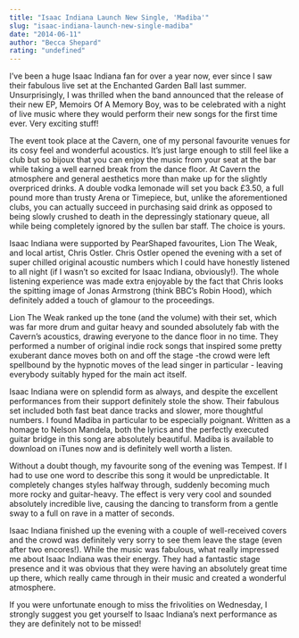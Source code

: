 ```yaml
---
title: "Isaac Indiana Launch New Single, 'Madiba'"
slug: "isaac-indiana-launch-new-single-madiba"
date: "2014-06-11"
author: "Becca Shepard"
rating: "undefined"
---
```


I’ve been a huge Isaac Indiana fan for over a year now, ever since I saw their fabulous live set at the Enchanted Garden Ball last summer. Unsurprisingly, I was thrilled when the band announced that the release of their new EP, Memoirs Of A Memory Boy, was to be celebrated with a night of live music where they would perform their new songs for the first time ever. Very exciting stuff!

The event took place at the Cavern, one of my personal favourite venues for its cosy feel and wonderful acoustics. It’s just large enough to still feel like a club but so bijoux that you can enjoy the music from your seat at the bar while taking a well earned break from the dance floor. At Cavern the atmosphere and general aesthetics more than make up for the slightly overpriced drinks. A double vodka lemonade will set you back £3.50, a full pound more than trusty Arena or Timepiece, but, unlike the aforementioned clubs, you can actually succeed in purchasing said drink as opposed to being slowly crushed to death in the depressingly stationary queue, all while being completely ignored by the sullen bar staff. The choice is yours.

Isaac Indiana were supported by PearShaped favourites, Lion The Weak, and local artist, Chris Ostler. Chris Ostler opened the evening with a set of super chilled original acoustic numbers which I could have honestly listened to all night (if I wasn’t so excited for Isaac Indiana, obviously!). The whole listening experience was made extra enjoyable by the fact that Chris looks the spitting image of Jonas Armstrong (think BBC’s Robin Hood), which definitely added a touch of glamour to the proceedings.

Lion The Weak ranked up the tone (and the volume) with their set, which was far more drum and guitar heavy and sounded absolutely fab with the Cavern’s acoustics, drawing everyone to the dance floor in no time. They performed a number of original indie rock songs that inspired some pretty exuberant dance moves both on and off the stage -the crowd were left spellbound by the hypnotic moves of the lead singer in particular - leaving everybody suitably hyped for the main act itself.

Isaac Indiana were on splendid form as always, and despite the excellent performances from their support definitely stole the show. Their fabulous set included both fast beat dance tracks and slower, more thoughtful numbers. I found Madiba in particular to be especially poignant. Written as a homage to Nelson Mandela, both the lyrics and the perfectly executed guitar bridge in this song are absolutely beautiful. Madiba is available to download on iTunes now and is definitely well worth a listen.

Without a doubt though, my favourite song of the evening was Tempest. If I had to use one word to describe this song it would be unpredictable. It completely changes styles halfway through, suddenly becoming much more rocky and guitar-heavy. The effect is very very cool and sounded absolutely incredible live, causing the dancing to transform from a gentle sway to a full on rave in a matter of seconds.

Isaac Indiana finished up the evening with a couple of well-received covers and the crowd was definitely very sorry to see them leave the stage (even after two encores!). While the music was fabulous, what really impressed me about Isaac Indiana was their energy. They had a fantastic stage presence and it was obvious that they were having an absolutely great time up there, which really came through in their music and created a wonderful atmosphere.

If you were unfortunate enough to miss the frivolities on Wednesday, I strongly suggest you get yourself to Isaac Indiana’s next performance as they are definitely not to be missed!
